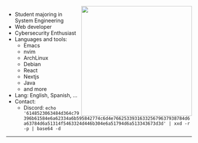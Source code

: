 <img src="https://i.pinimg.com/1200x/f1/a7/a7/f1a7a76ab67c3846fc5c963882e74c57.jpg" width="300px" height="300px" align="right">

- Student majoring in System Engineering
- Web developer
- Cybersecurity Enthusiast
- Languages and tools:
  - Emacs
  - nvim
  - ArchLinux
  - Debian
  - React
  - Nextjs
  - Java
  - and more
- Lang: English, Spanish, ...
- Contact:
  - Discord: `echo '6148523063484d364c79396b61584e6a62334a6b595842774c6d4e766253393163325679637938784d6a63784d6a51314f5463324d446b304e6a51794d6a513343673d3d' | xxd -r -p | base64 -d`

---
